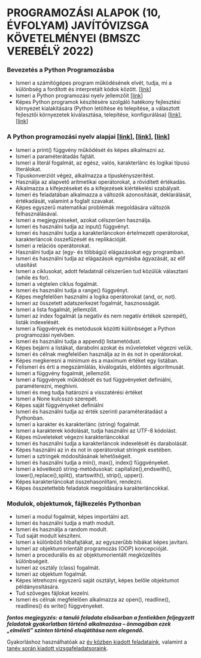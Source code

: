 # PROGRAMOZÁSI ALAPOK (10, ÉVFOLYAM) JAVÍTÓVIZSGA KÖVETELMÉNYEI (BMSZC VEREBÉLŸ 2022)

### Bevezetés a Python Programozásba
-	Ismeri a számítógépes program működésének elvét, tudja, mi a különbség a fordított és interpretált kódok között. [[link](https://www.freecodecamp.org/news/compiled-versus-interpreted-languages/)]
-	Ismeri a Python programozási nyelv jellemzőit [[link](https://en.wikipedia.org/wiki/Python_(programming_language))]
-	Képes Python programok készítésére szolgáló hatékony fejlesztési környezet kialakítására (Python letöltése és telepítése, a választott fejlesztői környezetek kiválasztása, telepítése, konfigurálása) [[link](https://www.python.org/)], [[link](https://code.visualstudio.com/)]

### A Python programozási nyelv alapjai [[link](https://www.w3schools.com/python/)], [[link](https://sulipy.hu/)], [[link](http://faragocsaba.hu/python)]
-	Ismeri a print() függvény működését és képes alkalmazni az.
-	Ismeri a paraméterátadás fajtáit.
-	Ismeri a literál fogalmát, az egész, valós, karakterlánc és logikai típusú literálokat.
-	Típuskonverziót végez, alkalmazza a típuskényszerítést.
-	Használja az alapvető aritmetikai operátorokat, a rövidített értékadás.
-	Alkalmazza a kifejezéseket és a kifejezések kiértékelési szabályait.
-	Ismeri és feladatában alkalmazza a változók azonosítását, deklarálását, értékadását, valamint a foglalt szavakat.
-	Képes egyszerű matematikai problémák megoldására változók felhasználásával.
-	Ismeri a megjegyzéseket, azokat célszerűen használja.
-	Ismeri és használni tudja az input() függvényt.
-	Ismeri és használni tudja a karakterláncokon értelmezett operátorokat, karakterláncok összefűzését és replikációját.
-	Ismeri a relációs operátorokat.
-	Használni tudja az (egy- és többágú) elágazásokat egy programban.
-	Ismeri és használni tudja az elágazások egymásba ágyazását, az elif utasítást
-	Ismeri a ciklusokat, adott feladatnál célszerűen tud közülük választani (while és for).
-	Ismeri a végtelen ciklus fogalmát.
-	Ismeri és használni tudja a range() függvényt.
-	Képes megfelelően használni a logika operátorokat (and, or, not).
-	Ismeri az összetett adatszerkezet fogalmát, hasznosságát.
-	Ismeri a lista fogalmát, jellemzőit.
-	Ismeri az index fogalmát (a negatív és nem negatív értékek szerepét), listák indexelését.
-	Ismeri a függvények és metódusok közötti különbséget a Python programozási nyelvben.
-	Ismeri és használni tudja a append() listametódust.
-	Képes bejárni a listákat, darabolni azokat és műveleteket végezni velük.
-	Ismeri és célnak megfelelően használja az in és not in operátorokat.
-	Képes megkeresni a minimum és a maximum értéket egy listában.
-	Felismeri és érti a megszámlálás, kiválogatás, eldöntés algoritmusát.
-	Ismeri a függvény fogalmát, jellemzőit.
-	Ismeri a függvények működését és tud függvényeket definiálni, paraméterezni, meghívni.
-	Ismeri és meg tudja határozni a visszatérési értéket
-	Ismeri a None kulcsszó szerepét.
-	Képes saját függvényeket definiálni
-	Ismeri és használni tudja az érték szerinti paraméterátadást a Pythonban.
-	Ismeri a karakter és karakterlánc (string) fogalmát.
-	Ismeri a karakterek kódolását, tudja használni az UTF-8 kódolást.
-	Képes műveleteket végezni karakterláncokkal
-	Ismeri és használni tudja a karakterláncok indexelését és darabolását.
-	Képes használni az in és not in operátorokat stringek esetében.
-	Ismeri a sztringek módosításának lehetőségeit.
-	Ismeri és használni tudja a min(), max(), index() függvényeket.
-	Ismeri a következő string-metódusokat: capitalize(),endswith(), lower(),replace(),split(), startswith(), strip(), upper().
-	Képes karakterláncokat összehasonlítani, rendezni.
-	Képes összetettebb feladatok megoldására karakterláncokkal.

### Modulok, objektumok, fájlkezelés Pythonban
-	Ismeri a modul fogalmát, képes importálni azt.
-	Ismeri és használni tudja a math modult.
-	Ismeri és használja a random modult.
-	Tud saját modult készíteni.
-	Ismeri a különböző hibafajtákat, az egyszerűbb hibákat képes javítani.
-	Ismeri az objektumorientált programozás (OOP) koncepcióját.
-	Ismeri a procedurális és az objektumorientált megközelítés különbségeit.
-	Ismeri az osztály (class) fogalmát.
-	Ismeri az objektum fogalmát.
-	Képes létrehozni egyszerű saját osztályt, képes belőle objektumot példányosítására.
-	Tud szöveges fájlokat kezelni.
-	Ismeri és célnak megfelelően alkalmazza az open(), readline(), readlines() és write() függvényeket.


***fontos megjegyzés: a tanuló feladata elsősorban a fentiekben feljegyzett feladatok gyakorlatban történő alkalmazása – önmagában ezek „elméleti” szinten történő elsajátítása nem elegendő.***

Gyakorláshoz használhatóak az [év közben kiadott feladataink](https://github.com/JuhaszZoltan?tab=repositories&language=python), valamint a [tanév során kiadott vizsgafeladatsoraink](https://github.com/JuhaszZoltan/verebely_py_aav_fls).
